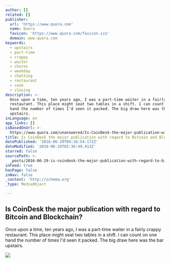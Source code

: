 ```yaml
---
author: []
related: []
publisher:
  url: 'https://www.quora.com'
  name: Quora
  favicon: 'https://www.quora.com/favicon.ico'
  domain: www.quora.com
keywords:
  - upstairs
  - part-time
  - crappy
  - waiter
  - chores
  - weekday
  - chatting
  - restaurant
  - cook
  - closing
description: >-
  Once upon a time, ten years ago, I was a part-time waiter in a fairly crappy
  restaurant. This place might seat two tables in a shift. I can count on one
  hand the number of times I'd seen it packed. The big draw here was the bar
  upstairs.
inLanguage: en
app_links: []
isBasedOnUrl: >-
  https://www.quora.com/unanswered/Is-CoinDesk-the-major-publication-with-regard-to-Bitcoin-and-Blockchain
title: Is CoinDesk the major publication with regard to Bitcoin and Blockchain?
datePublished: '2016-06-29T04:16:54.172Z'
dateModified: '2016-06-29T02:36:49.413Z'
starred: false
sourcePath: >-
  _posts/2016-06-29-is-coindesk-the-major-publication-with-regard-to-bitcoin-and.md
inFeed: true
hasPage: false
inNav: false
_context: 'http://schema.org'
_type: MediaObject

---
```

<article style=""><h1>Is CoinDesk the major publication with regard to Bitcoin and Blockchain?</h1><p>Once upon a time, ten years ago, I was a part-time waiter in a fairly crappy restaurant. This place might seat two tables in a shift. I can count on one hand the number of times I'd seen it packed. The big draw here was the bar upstairs.</p><img src="https://qsf.ec.quoracdn.net/-images.new_grid.fb_share_default.pnge6dde9cfa6e03c43.png" /></article>